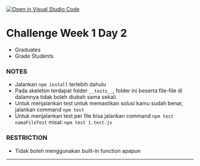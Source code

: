 [![Open in Visual Studio Code](https://classroom.github.com/assets/open-in-vscode-718a45dd9cf7e7f842a935f5ebbe5719a5e09af4491e668f4dbf3b35d5cca122.svg)](https://classroom.github.com/online_ide?assignment_repo_id=13304981&assignment_repo_type=AssignmentRepo)
# Challenge Week 1 Day 2
- Graduates
- Grade Students

### NOTES

- Jalankan `npm install` terlebih dahulu
- Pada skeleton terdapat folder `__tests__`, folder ini beserta file-file di dalamnya tidak boleh diubah sama sekali.
- Untuk menjalankan test untuk memastikan solusi kamu sudah benar, jalankan command `npm test`
- Untuk menjalankan test per file bisa jalankan command `npm test namaFileTest` misal: `npm test 1.test.js`

### RESTRICTION

- Tidak boleh menggunakan built-in function apapun

---

